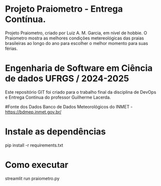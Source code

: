 # Projeto Praiometro - Entrega Contínua.
Projeto Praiometro, criado por Luiz A. M. Garcia, em nível de hobbie.
O Praiometro mostra as melhores condições metereológicas das praias brasileiras ao longo do ano para escolher o melhor momento para suas férias.

# Engenharia de Software em Ciência de dados UFRGS / 2024-2025
Este repositório GIT foi criado para o trabalho final da disciplina de DevOps e Entrega Contínua do professor Guilherme Lacerda.

#Fonte dos Dados
Banco de Dados Meteorológicos do INMET - https://bdmep.inmet.gov.br/

# Instale as dependências
pip install -r requirements.txt

# Como executar
streamlit run praiometro.py

